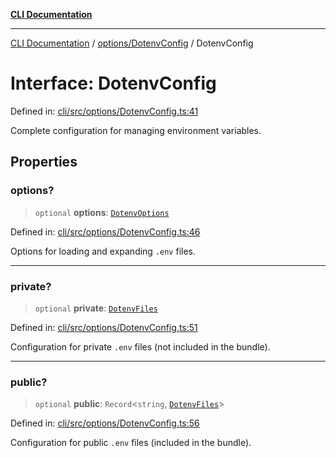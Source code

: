 [**CLI Documentation**](../../../README.md)

***

[CLI Documentation](../../../README.md) / [options/DotenvConfig](../README.md) / DotenvConfig

# Interface: DotenvConfig

Defined in: [cli/src/options/DotenvConfig.ts:41](https://github.com/stonemjs/cli/blob/ae332002b2560de84ae3a35accc1d91282bd1543/src/options/DotenvConfig.ts#L41)

Complete configuration for managing environment variables.

## Properties

### options?

> `optional` **options**: [`DotenvOptions`](DotenvOptions.md)

Defined in: [cli/src/options/DotenvConfig.ts:46](https://github.com/stonemjs/cli/blob/ae332002b2560de84ae3a35accc1d91282bd1543/src/options/DotenvConfig.ts#L46)

Options for loading and expanding `.env` files.

***

### private?

> `optional` **private**: [`DotenvFiles`](DotenvFiles.md)

Defined in: [cli/src/options/DotenvConfig.ts:51](https://github.com/stonemjs/cli/blob/ae332002b2560de84ae3a35accc1d91282bd1543/src/options/DotenvConfig.ts#L51)

Configuration for private `.env` files (not included in the bundle).

***

### public?

> `optional` **public**: `Record`\<`string`, [`DotenvFiles`](DotenvFiles.md)\>

Defined in: [cli/src/options/DotenvConfig.ts:56](https://github.com/stonemjs/cli/blob/ae332002b2560de84ae3a35accc1d91282bd1543/src/options/DotenvConfig.ts#L56)

Configuration for public `.env` files (included in the bundle).
